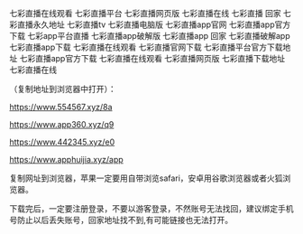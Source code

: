 七彩直播在线观看
七彩直播平台
七彩直播网页版
七彩直播在线
七彩直播 回家
七彩直播永久地址
七彩直播tv
七彩直播电脑版
 七彩直播app官网
七彩直播app官方下载
七彩app平台直播
七彩直播app破解版
七彩直播app 回家
七彩直播破解app
七彩直播app下载
七彩直播在线观看
七彩直播官网下载
七彩直播平台官方下载地址
七彩直播app官方下载
七彩直播在线观看
七彩直播网页版
七彩直播下载地址
七彩直播在线

（复制地址到浏览器中打开）：

https://www.554567.xyz/8a

https://www.app360.xyz/q9

https://www.442345.xyz/e0

https://www.apphuijia.xyz/app

复制网址到浏览器，苹果一定要用自带浏览safari，安卓用谷歌浏览器或者火狐浏览器。

下载完后，一定要注册登录，不要以游客登录，不然账号无法找回，建议绑定手机号防止以后丢失账号，回家地址找不到,有可能链接也无法打开。
